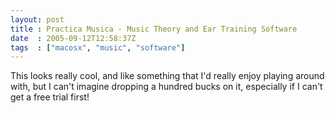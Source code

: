 ```yaml
---
layout: post
title : Practica Musica - Music Theory and Ear Training Software
date  : 2005-09-12T12:58:37Z
tags  : ["macosx", "music", "software"]
---
```

This looks really cool, and like something that I'd really enjoy playing around with, but I can't imagine dropping a hundred bucks on it, especially if I can't get a free trial first!
